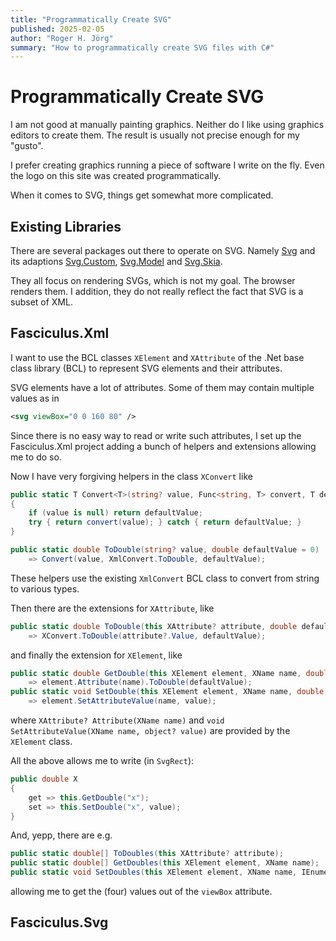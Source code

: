```yaml
---
title: "Programmatically Create SVG"
published: 2025-02-05
author: "Roger H. Jörg"
summary: "How to programmatically create SVG files with C#"
---
```

# Programmatically Create SVG

I am not good at manually painting graphics. Neither do I like using graphics editors
to create them. The result is usually not precise enough for my "gusto".

I prefer creating graphics running a piece of software I write on the fly. Even the
logo on this site was created programmatically.

When it comes to SVG, things get somewhat more complicated.

## Existing Libraries

There are several packages out there to operate on SVG. Namely
[Svg][1] and its adaptions [Svg.Custom][2], [Svg.Model][3] and [Svg.Skia][4].

They all focus on rendering SVGs, which is not my goal. The browser renders them.
I addition, they do not really reflect the fact that SVG is a subset of XML.

## Fasciculus.Xml

I want to use the BCL classes `XElement` and `XAttribute` of the .Net base class library
(BCL) to represent SVG elements and their attributes.

SVG elements have a lot of attributes. Some of them may contain multiple values as in

```xml
<svg viewBox="0 0 160 80" />
```

Since there is no easy way to read or write such attributes, I set up the
Fasciculus.Xml project adding a bunch of helpers and extensions allowing me
to do so.

Now I have very forgiving helpers in the class `XConvert` like

```cs
public static T Convert<T>(string? value, Func<string, T> convert, T defaultValue)
{
    if (value is null) return defaultValue;
    try { return convert(value); } catch { return defaultValue; }
}

public static double ToDouble(string? value, double defaultValue = 0)
    => Convert(value, XmlConvert.ToDouble, defaultValue);
```

These helpers use the existing `XmlConvert` BCL class to convert from string to various
types.

Then there are the extensions for `XAttribute`, like

```cs
public static double ToDouble(this XAttribute? attribute, double defaultValue = 0)
    => XConvert.ToDouble(attribute?.Value, defaultValue);
```

and finally the extension for `XElement`, like

```cs
public static double GetDouble(this XElement element, XName name, double defaultValue = 0)
    => element.Attribute(name).ToDouble(defaultValue);
public static void SetDouble(this XElement element, XName name, double value)
    => element.SetAttributeValue(name, value);
```

where `XAttribute? Attribute(XName name)` and
`void SetAttributeValue(XName name, object? value)` are provided by the `XElement` class.

All the above allows me to write (in `SvgRect`):

```cs
public double X
{
    get => this.GetDouble("x");
    set => this.SetDouble("x", value);
}
```

And, yepp, there are e.g.

```cs
public static double[] ToDoubles(this XAttribute? attribute);
public static double[] GetDoubles(this XElement element, XName name);
public static void SetDoubles(this XElement element, XName name, IEnumerable<double> values);
```

allowing me to get the (four) values out of the `viewBox` attribute.

## Fasciculus.Svg



[1]: https://www.nuget.org/packages/Svg
[2]: https://www.nuget.org/packages/Svg.Custom
[3]: https://www.nuget.org/packages/Svg.Model
[4]: https://www.nuget.org/packages/Svg.Skia